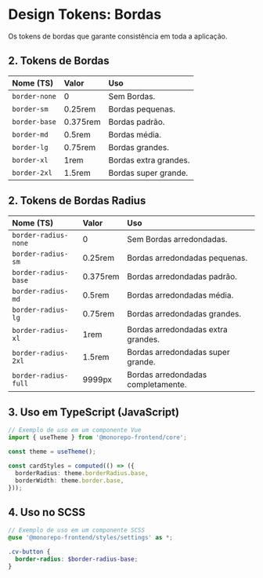 # Design Tokens: Bordas

Os tokens de bordas que garante consistência em toda a aplicação.

## 2. Tokens de Bordas

| Nome (TS)     | Valor    | Uso                   |
| :------------ | :------- | :-------------------- |
| `border-none` | 0        | Sem Bordas.           |
| `border-sm`   | 0.25rem  | Bordas pequenas.      |
| `border-base` | 0.375rem | Bordas padrão.        |
| `border-md`   | 0.5rem   | Bordas média.         |
| `border-lg`   | 0.75rem  | Bordas grandes.       |
| `border-xl`   | 1rem     | Bordas extra grandes. |
| `border-2xl`  | 1.5rem   | Bordas super grande.  |

## 2. Tokens de Bordas Radius

| Nome (TS)            | Valor    | Uso                                |
| :------------------- | :------- | :--------------------------------- |
| `border-radius-none` | 0        | Sem Bordas arredondadas.           |
| `border-radius-sm`   | 0.25rem  | Bordas arredondadas pequenas.      |
| `border-radius-base` | 0.375rem | Bordas arredondadas padrão.        |
| `border-radius-md`   | 0.5rem   | Bordas arredondadas média.         |
| `border-radius-lg`   | 0.75rem  | Bordas arredondadas grandes.       |
| `border-radius-xl`   | 1rem     | Bordas arredondadas extra grandes. |
| `border-radius-2xl`  | 1.5rem   | Bordas arredondadas super grande.  |
| `border-radius-full` | 9999px   | Bordas arredondadas completamente. |

## 3. Uso em TypeScript (JavaScript)

```typescript
// Exemplo de uso em um componente Vue
import { useTheme } from '@monorepo-frontend/core';

const theme = useTheme();

const cardStyles = computed(() => ({
  borderRadius: theme.borderRadius.base,
  borderWidth: theme.border.base,
}));
```

## 4. Uso no SCSS

```scss
// Exemplo de uso em um componente SCSS
@use '@monorepo-frontend/styles/settings' as *;

.cv-button {
  border-radius: $border-radius-base;
}
```
